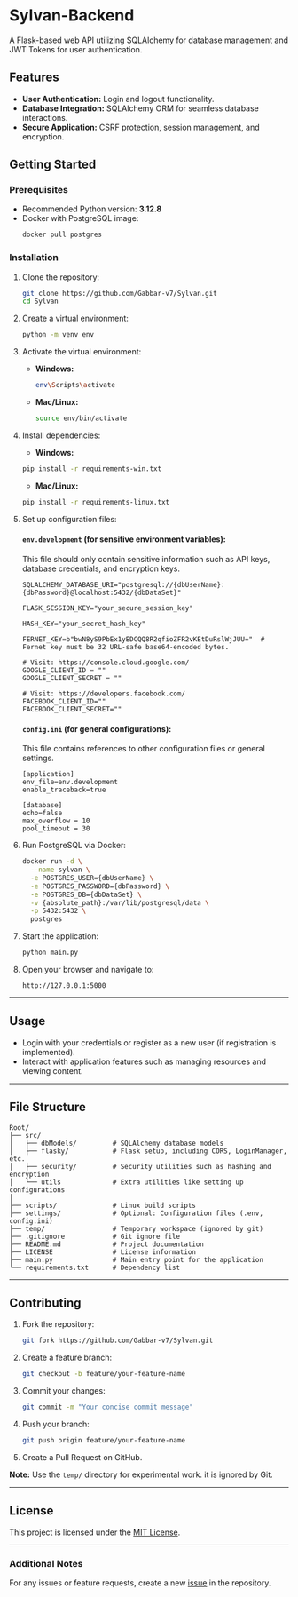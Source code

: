# Sylvan-Backend

A Flask-based web API utilizing SQLAlchemy for database management and JWT Tokens for user authentication.

## Features

- **User Authentication:** Login and logout functionality.
- **Database Integration:** SQLAlchemy ORM for seamless database interactions.
- **Secure Application:** CSRF protection, session management, and encryption.

## Getting Started

### Prerequisites

- Recommended Python version: **3.12.8**
- Docker with PostgreSQL image:
  ```bash
  docker pull postgres
  ```

### Installation

1. Clone the repository:

   ```bash
   git clone https://github.com/Gabbar-v7/Sylvan.git
   cd Sylvan
   ```

2. Create a virtual environment:

   ```bash
   python -m venv env
   ```

3. Activate the virtual environment:

   - **Windows:**
     ```bash
     env\Scripts\activate
     ```
   - **Mac/Linux:**
     ```bash
     source env/bin/activate
     ```

4. Install dependencies:

   - **Windows:**

   ```bash
   pip install -r requirements-win.txt
   ```

   - **Mac/Linux:**

   ```bash
   pip install -r requirements-linux.txt
   ```

5. Set up configuration files:

   #### `env.development` (for sensitive environment variables):

   This file should only contain sensitive information such as API keys, database credentials, and encryption keys.

   ```plaintext
   SQLALCHEMY_DATABASE_URI="postgresql://{dbUserName}:{dbPassword}@localhost:5432/{dbDataSet}"

   FLASK_SESSION_KEY="your_secure_session_key"

   HASH_KEY="your_secret_hash_key"

   FERNET_KEY=b"bwN8yS9PbEx1yEDCQQ8R2qfioZFR2vKEtDuRslWjJUU="  # Fernet key must be 32 URL-safe base64-encoded bytes.

   # Visit: https://console.cloud.google.com/
   GOOGLE_CLIENT_ID = ""
   GOOGLE_CLIENT_SECRET = ""

   # Visit: https://developers.facebook.com/
   FACEBOOK_CLIENT_ID=""
   FACEBOOK_CLIENT_SECRET=""
   ```

   #### `config.ini` (for general configurations):

   This file contains references to other configuration files or general settings.

   ```plaintext
   [application]
   env_file=env.development
   enable_traceback=true

   [database]
   echo=false
   max_overflow = 10
   pool_timeout = 30
   ```

6. Run PostgreSQL via Docker:

   ```bash
   docker run -d \
     --name sylvan \
     -e POSTGRES_USER={dbUserName} \
     -e POSTGRES_PASSWORD={dbPassword} \
     -e POSTGRES_DB={dbDataSet} \
     -v {absolute_path}:/var/lib/postgresql/data \
     -p 5432:5432 \
     postgres
   ```

7. Start the application:

   ```bash
   python main.py
   ```

8. Open your browser and navigate to:
   ```
   http://127.0.0.1:5000
   ```

---

## Usage

- Login with your credentials or register as a new user (if registration is implemented).
- Interact with application features such as managing resources and viewing content.

---

## File Structure

```
Root/
├── src/
│   ├── dbModels/         # SQLAlchemy database models
│   ├── flasky/           # Flask setup, including CORS, LoginManager, etc.
│   ├── security/         # Security utilities such as hashing and encryption
│   └── utils             # Extra utilities like setting up configurations
│
├── scripts/              # Linux build scripts
├── settings/             # Optional: Configuration files (.env, config.ini)
├── temp/                 # Temporary workspace (ignored by git)
├── .gitignore            # Git ignore file
├── README.md             # Project documentation
├── LICENSE               # License information
├── main.py               # Main entry point for the application
└── requirements.txt      # Dependency list
```

---

## Contributing

1. Fork the repository:

   ```bash
   git fork https://github.com/Gabbar-v7/Sylvan.git
   ```

2. Create a feature branch:

   ```bash
   git checkout -b feature/your-feature-name
   ```

3. Commit your changes:

   ```bash
   git commit -m "Your concise commit message"
   ```

4. Push your branch:

   ```bash
   git push origin feature/your-feature-name
   ```

5. Create a Pull Request on GitHub.

**Note:** Use the `temp/` directory for experimental work. it is ignored by Git.

---

## License

This project is licensed under the [MIT License](LICENSE).

---

### Additional Notes

For any issues or feature requests, create a new [issue](https://github.com/Gabbar-v7/Sylvan/issues) in the repository.
